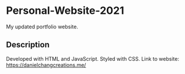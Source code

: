 # Personal-Website-2021

My updated portfolio website.

## Description

Developed with HTML and JavaScript. Styled with CSS.
Link to website: https://danielchangcreations.me/
